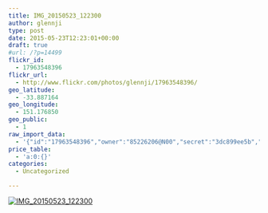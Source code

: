 ```yaml
---
title: IMG_20150523_122300
author: glennji
type: post
date: 2015-05-23T12:23:01+00:00
draft: true
#url: /?p=14499
flickr_id:
  - 17963548396
flickr_url:
  - http://www.flickr.com/photos/glennji/17963548396/
geo_latitude:
  - -33.887164
geo_longitude:
  - 151.176850
geo_public:
  - 1
raw_import_data:
  - '{"id":"17963548396","owner":"85226206@N00","secret":"3dc899ee5b","server":"7720","farm":8,"title":"IMG_20150523_122300","ispublic":0,"isfriend":0,"isfamily":0,"description":{"_content":""},"dateupload":"1432353744","lastupdate":"1432353750","datetaken":"2015-05-23 12:23:01","datetakengranularity":"0","datetakenunknown":"0","ownername":"glennji","tags":"","machine_tags":"","originalsecret":"6ed584fe07","originalformat":"jpg","latitude":"-33.887164","longitude":"151.176850","accuracy":"16","context":0,"place_id":"iIbqSY5TUL2WCJaOcg","woeid":"22726599","geo_is_family":0,"geo_is_friend":0,"geo_is_contact":0,"geo_is_public":0,"media":"photo","media_status":"ready","url_o":"https://farm8.staticflickr.com/7720/17963548396_6ed584fe07_o.jpg","height_o":"4160","width_o":"3120"}'
price_table:
  - 'a:0:{}'
categories:
  - Uncategorized

---
```

<p class="flickr-image">
  <a href="http://www.flickr.com/photos/glennji/17963548396/" class="flickr-link"><img src="http://i2.wp.com/glennji.com/wp-content/uploads/2015/05/17963548396_6ed584fe07_o.jpg?fit=1024%2C1024" width="" height="" alt="IMG_20150523_122300" class="keyring-img" /></a>
</p>
